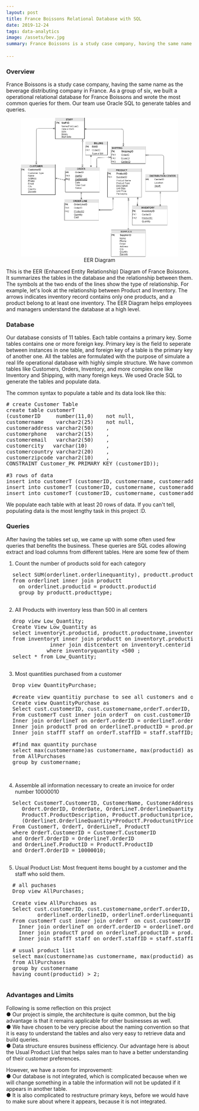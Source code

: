 ```yaml
---
layout: post
title: France Boissons Relational Database with SQL
date: 2019-12-24
tags: data-analytics
image: /assets/bev.jpg
summary: France Boissons is a study case company, having the same name as the beverage distributing company in France. As a group of six, we built a operational relational database for France Boissons and wrote the most common queries for them. Our team use Oracle SQL to generate tables and queries.</br></br> Our database consists of 11 tables. Each table contains a primary key. Some tables contains one or more foreign key. Primary key is the field to seperate between instances in one table, and foreign key of a table is the primary key of another one. All the tables are formulated with the purpose of simulate a real life operational database with highly simple structure. We have common tables like Customers, Orders, Inventory, and more complex one like Inventory and Shipping, with many foreign keys. We used Oracle SQL to generate the tables and populate data.

---
```


### Overview
France Boissons is a study case company, having the same name as the beverage distributing company in France. As a group of six, we built a operational relational database for France Boissons and wrote the most common queries for them. Our team use Oracle SQL to generate tables and queries.

<figure align="center">
	<img align="center" src="/assets/diagram.png" width= "600" >
	<figcaption> 
  		EER Diagram
	</figcaption>
</figure>

This is the EER (Enhanced Entity Relationship) Diagram of France Boissons. It summarizes the tables in the database and the relationship between them. The symbols at the two ends of the lines show the type of relationship. For example, let's look at the relationship between Product and Inventory. The arrows indicates inventory record contains only one products, and a product belong to at least one inventory. The EER Diagram helps employees and managers understand the database at a high level.

### Database
Our database consists of 11 tables. Each table contains a primary key. Some tables contains one or more foreign key. Primary key is the field to seperate between instances in one table, and foreign key of a table is the primary key of another one. All the tables are formulated with the purpose of simulate a real life operational database with highly simple structure. We have common tables like Customers, Orders, Inventory, and more complex one like Inventory and Shipping, with many foreign keys. We used Oracle SQL to generate the tables and populate data.

The common syntax to populate a table and its data look like this:
<pre>
# create Customer Table
create table customerT
(customerID     number(11,0)    not null,
customername    varchar2(25)    not null,
customeraddress varchar2(50)    ,
customerphone   varchar2(15)    ,
customeremail   varchar2(50)    ,
customercity   varchar(10)      ,
customercountry varchar2(20)    ,
customerzipcode varchar2(10)    ,
CONSTRAINT Customer_PK PRIMARY KEY (customerID));

#3 rows of data
insert into customerT (customerID, customername, customeraddress, customerphone, customeremail, customercity, customercountry, customerzipcode) values (120000001, 'Mon Petite Café', '33684 Tennyson Drive', '8636314376', 'lwallege0@mozilla.com', 'Nice', 'France', 65061);
insert into customerT (customerID, customername, customeraddress, customerphone, customeremail, customercity, customercountry, customerzipcode) values (120000002, 'Le Cinq', '14736 Troy Junction', '2403219237', 'drawdall1@homestead.com', 'Paris', 'France', 75006);
insert into customerT (customerID, customername, customeraddress, customerphone, customeremail, customercity, customercountry, customerzipcode) values (120000003, 'L Unic Bar', '64 Lien Alley', '3167427266', 'gdevereux2@goo.gl', 'Paris', 'France', 75001);
</pre>

We populate each table with at least 20 rows of data. If you can't tell, populating data is the most lengthy task in this project :D.

### Queries
After having the tables set up, we came up with some often used few queries that benefits the business. These queries are SQL codes allowing extract and load columns from different tables. Here are some few of them

1. Count the number of products sold for each category  
  <pre>
  select SUM(orderlinet.orderlinequantity), productt.producttype
  from orderlinet inner join productt
    on orderlinet.productid = productt.productid 
    group by productt.producttype;
  </pre>

2. All Products with inventory less than 500 in all centers  
  <pre>
  drop view Low_Quantity;
  Create View Low_Quantity as
  select inventoryt.productid, productt.productname,inventoryt.inventoryquantity, centerlocation, distcentert.centerid 
  from inventoryt inner join productt on inventoryt.productid = productt.productid
              inner join distcentert on inventoryt.centerid = distcentert.centerid   
             where inventoryquantity <500 ; 
  select * from Low_Quantity;
  </pre>

3. Most quantities purchased from a customer  
  <pre>
  Drop view QuantityPurchase;

  #create view quantitiy purchase to see all customers and orders
  Create view QuantityPurchase as
  Select cust.customerID, cust.customername,orderT.orderID, prod.productID, prod.productname,prod.productdescription, staff.staffID, staff.staffname, orderlineT.orderlineID, orderlineT.orderlinequantity quantity
  From customerT cust inner join orderT  on cust.customerID = orderT.customerID
  Inner join orderlineT on orderT.orderID = orderlineT.orderID
  Inner join productT prod on orderlineT.productID = prod.productID
  Inner join staffT staff on orderT.staffID = staff.staffID;

  #find max quantity purchase
  select max(customername)as customername, max(productid) as productid, max(productname) as productname, max(quantity) MaxQuantityPurchased
  from AllPurchases
  group by customername;

  </pre>

4. Assemble all information necessary to create an invoice for order number 10000010  
  <pre>
  Select CustomerT.CustomerID, CustomerName, CustomerAddress,
     Ordert.OrderID, OrderDate, OrderLineT.OrderlineQuantity, 
     ProductT.ProductDescription, ProductT.productunitprice,
     (Orderlinet.OrderlineQuantity*ProductT.ProductunitPrice) Subtotalprice
  From CustomerT, OrderT, OrderLineT, ProductT
  where OrderT.CustomerID = CustomerT.CustomerID
  and OrderT.OrderID = OrderlineT.OrderID
  and OrderLineT.ProductID = ProductT.ProductID
  and OrderT.OrderID = 10000010;
  </pre>

5. Usual Product List: Most frequent items bought by a customer and the staff who sold them.  
  <pre>
  # all puchases
  Drop view AllPurchases;

  Create view AllPurchases as
  Select cust.customerID, cust.customername,orderT.orderID, prod.productID, prod.productname,prod.productdescription, staff.staffID, staff.staffname, 
          orderlineT.orderlineID, orderlineT.orderlinequantity quantity
  From customerT cust inner join orderT  on cust.customerID = orderT.customerID
  	Inner join orderlineT on orderT.orderID = orderlineT.orderID
  	Inner join productT prod on orderlineT.productID = prod.productID
  	Inner join staffT staff on orderT.staffID = staff.staffID;

  # usual product list
  select max(customername)as customername, max(productid) as productid, max(productname) as productname,max(productdescription) as productdescription, max(staffID)as staffID, max(staffname) as salesman, count(productid) TimePurchased, round(avg(quantity),0) AverageQuantityPurchased
  from AllPurchases
  group by customername
  having count(productid) > 2;
  </pre>

### Advantages and Limits
Following is some reflection on this project  
●	Our project is simple, the architecture is quite common, but the big advantage is that it remains applicable for other businesses as well.  
●	We have chosen to be very precise about the naming convention so that it is easy to understand the tables and also very easy to retrieve data and build queries.  
●	Data structure ensures business efficiency. Our advantage here is about the Usual Product List that helps sales man to have a better understanding of their customer preferences.  

However, we have a room for improvement:  
●	Our database is not integrated, which is complicated because when we will change something in a table the information will not be updated if it appears in another table.  
●	It is also complicated to restructure primary keys, before we would have to make sure about where it appears, because it is not integrated.  
 
